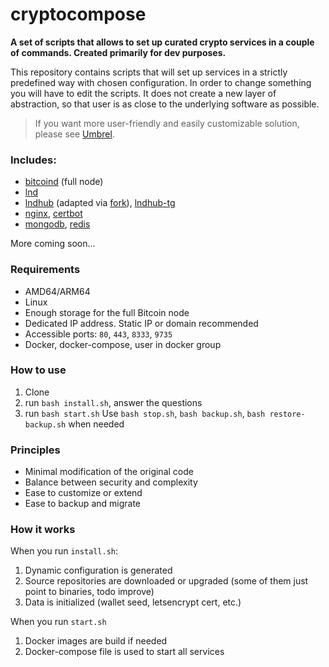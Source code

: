 # cryptocompose

**A set of scripts that allows to set up curated crypto services in a couple of commands. Created primarily for dev purposes.**

This repository contains scripts that will set up services in a strictly predefined way with chosen configuration. In order to change something you will have to edit the scripts. It does not create a new layer of abstraction, so that user is as close to the underlying software as possible.

> If you want more user-friendly and easily customizable solution, please see [Umbrel](https://umbrel.com).

### Includes:

* [bitcoind](https://github.com/bitcoin/bitcoin) (full node)
* [lnd](https://github.com/lightningnetwork/lnd)
* [lndhub](https://github.com/BlueWallet/LndHub) (adapted via [fork](https://github.com/yrzam/lndhub)), [lndhub-tg](https://github.com/yrzam/lndhub-tg)
* [nginx](https://github.com/nginxinc/docker-nginx), [certbot](https://github.com/certbot/certbot)
* [mongodb](https://github.com/mongodb/mongo), [redis](https://github.com/redis/redis)

More coming soon...

### Requirements

* AMD64/ARM64
* Linux
* Enough storage for the full Bitcoin node
* Dedicated IP address. Static IP or domain recommended
* Accessible ports: `80`, `443`, `8333`, `9735`
* Docker, docker-compose, user in docker group

### How to use
1. Clone
2. run `bash install.sh`, answer the questions
3. run `bash start.sh`
Use `bash stop.sh`, `bash backup.sh`, `bash restore-backup.sh` when needed

### Principles

* Minimal modification of the original code
* Balance between security and complexity
* Ease to customize or extend
* Ease to backup and migrate

### How it works

When you run `install.sh`:

1. Dynamic configuration is generated
2. Source repositories are downloaded or upgraded (some of them just point to binaries, todo improve)
3. Data is initialized (wallet seed, letsencrypt cert, etc.)

When you run `start.sh`

1. Docker images are build if needed
2. Docker-compose file is used to start all services